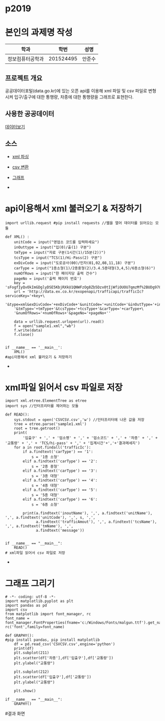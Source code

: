# p2019
# 본인의 과제명 작성

학과 | 학번 | 성명
---- | ---- | ---- 
정보컴퓨터공학과 |201524495 |안준수


## 프로젝트 개요
 
공공데이터포털(data.go.kr)에 있는 오픈 api를 이용해 xml 파일 및 csv 파일로 변형 시켜 
입구/출구에 대한 통행량, 차종에 대한 통행량을 그래프로 표현한다.

## 사용한 공공데이터 
[데이터보기](http://data.ex.co.kr/exopenapi/trafficapi/trafficIc?serviceKey=sFogfIyQvOkImGDglyDSE5KbjRXkU1QNWFzOg8Zb5Dzx0tIjWfiOUOU7qmzMf%2BUDg978J07nsNabd5aA56D8aQ%3D%3D&type=xml&exDivCode=00&unitCode=140&numOfRows=999)

## 소스
* [xml 파싱](https://github.com/201524495/p2019/blob/master/HIGHWAYXML.py)
* [csv 변환](https://github.com/201524495/p2019/blob/master/HIGHWAY3api.py)
* [그래프](https://github.com/201524495/p2019/blob/master/HIGHGra.py)


* 

# api이용해서 xml 불러오기 & 저장하기
~~~
import urllib.request #pip install requests //웹을 열어 데이터를 읽어오는 모듈

def XML() :
    unitCode = input("영업소 코드를 입력하세요")
    inOuttype = input("입(0)/출(1) 구분")
    tmType = input("자료 구분(1시간(1)/15분(2))")
    tcsType = input("TCS(1)/Hi-Pass(2) 구분")
    exDivCode = input("도로공사(00)/민자(01,02,08,11,18) 구분")
    carType = input("1종소형(1)/2종중형(2)/3.4.5종대형(3,4,5)/6종소형(6)")
    numOfRows = input("한 페이지당 출력 건수")
    pageNo = input('출력 페이지 번호')
    key = 'sFogfIyQvOkImGDglyDSE5KbjRXkU1QNWFzOg8Zb5Dzx0tIjWfiOUOU7qmzMf%2BUDg978J07nsNabd5aA56D8aQ%3D%3D'
    url = 'http://data.ex.co.kr/exopenapi/trafficapi/trafficIc?serviceKey='+key+\
    '&type=xml&exDivCode='+exDivCode+'&unitCode='+unitCode+'&inOutType='+inOuttype+\
    '&tmType='+tmType+'&tcsType='+tcsType+'&carType='+carType+\
    '&numOfRows='+numOfRows+'&pageNo='+pageNo+''

    data = urllib.request.urlopen(url).read()
    f = open("sample1.xml","wb")
    f.write(data)
    f.close()


if __name__ == '__main__':
    XML()
#api이용해서 xml 불러오기 & 저장하기
~~~

* 

# xml파일 읽어서 csv 파일로 저장
~~~
import xml.etree.ElementTree as etree
import sys //인터프리터를 제어하는 모듈

def READ():
    sys.stdout = open('CSVCSV.csv','w') //인터프리터에 나온 값을 저장
    tree = etree.parse('sample1.xml')
    root = tree.getroot()
    print(
        '입출구' + ',' + '업소명' + ',' + '업소코드' + ',' + '차종' + ',' + '교통량' + ',' + 'TCS/hi-pass' + ',' + '집계시간'+','+'결과메세지')
    for a in root.findall('trafficIc'):
        if a.findtext('carType') == '1':
            s = '1종 소형'
        elif a.findtext('carType') == '2':
            s = '2종 중형'
        elif a.findtext('carType') == '3':
            s = '3종 대형'
        elif a.findtext('carType') == '4':
            s = '4종 대형'
        elif a.findtext('carType') == '5':
            s = '5종 대형'
        elif a.findtext('carType') == '6':
            s = '6종 소형'

        print(a.findtext('inoutName'), ',', a.findtext('unitName'), ',', a.findtext('unitCode'), ',', s, ',',
              a.findtext('trafficAmout'), ',', a.findtext('tcsName'), ',', a.findtext('tmName'), ',',
              a.findtext('message'))


if __name__ == "__main__":
    READ()
# xml파일 읽어서 csv 파일로 저장
~~~


* 

# 그래프 그리기
~~~
# -*- coding: utf-8 -*-
import matplotlib.pyplot as plt
import pandas as pd
import csv
from matplotlib import font_manager, rc
font_name = font_manager.FontProperties(fname='c:/Windows/Fonts/malgun.ttf').get_name()
rc('font',family=font_name)

def GRAPHY():
#pip install pandas, pip install matplotlib
    df = pd.read_csv('CSVCSV.csv',engine='python')
    print(df)
    plt.subplot(211)
    plt.scatter(df['차종'],df['입출구'],df['교통량'])
    plt.ylabel("교통량")

    plt.subplot(212)
    plt.scatter(df['입출구'],df['교통량'])
    plt.ylabel("교통량")

    plt.show()
    
if __name__ == "__main__":
    GRAPHY()
~~~


#결과 화면

![]()

![]()
